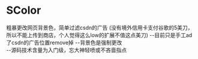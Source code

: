 # SColor
粗暴更改网页背景色，简单过滤csdn的广告
(没有境外信用卡支付谷歌的5美刀，所以不能上传到商店，个人觉得这么low的扩展不值这点美刀)
--目前只是手工ad了csdn的广告位置remove掉
--背景色是强制更改  
--源码技术含量为入门级，忘大神轻喷或不吝啬指点
